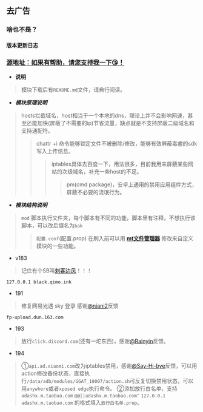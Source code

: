 ## 去广告
### 啥也不是？
#### 版本更新日志
### [源地址：如果有帮助，请您支持我一下😘！](https://lingeringsound.github.io/10007)

- **说明**
 > 模块下载后有`README.md`文件，请自行阅读。
- ***模块原理说明***
 > hosts拦截域名，host相当于一个本地的dns，理论上并不会影响网速，甚至还能加快(屏蔽了不需要的ip)节省流量，缺点就是不支持屏蔽二级域名和支持通配符。
 >> chattr +i 命令能够锁定文件不被删除/修改，能够有效屏蔽毒瘤的sdk写入上传信息。
 >>> iptables具体去百度一下，用法很多，目前我用来屏蔽某些网站的次级域名，补充一些host的不足。
 >>>> pm(cmd package)，安卓上通用的禁用应用组件方式，屏蔽不必要的流氓行为。
- ***模块结构说明***
 > `mod` 脚本执行文件夹，每个脚本有不同的功能，脚本里有注释，不想执行该脚本，可以改后缀名为`bak`
 >> `配置.conf`(配置.prop) 在刷入前可以用 **[mt文件管理器](https://binmt.lanzoui.com/b01bivkzc)** 修改来自定义模块的一些功能。


- v183
> 记住有个SB叫[刺客边风](https://m.bilibili.com/space/21131684)！！！
```
127.0.0.1 black.qimo.ink
```
- 191
>修复网易光遇 sky 登录
> 感谢[@niani2](https://github.com/niani2)反馈
```
fp-upload.dun.163.com
```
- 193
> 放行`click.discord.com`(还有一坨东西)，感谢[@Rainyin](https://github.com/Yinhono)反馈。
- 194
> ①`api.ad.xiaomi.com`改为iptables禁用，感谢[@Say-Hi-bye](https://github.com/Say-Hi-bye)反馈，可以用action修改备份状态，直接执行`/data/adb/modules/GGAT_10007/action.sh`可反复切换禁用状态，可以用`anywhere`或者`xposed edge`执行命令。
> ②添加放行白名单，支持`adashx.m.taobao.com` `@@||adashx.m.taobao.com^` `127.0.0.1 adashx.m.taobao.com` 的格式填入`放行白名单.prop`。